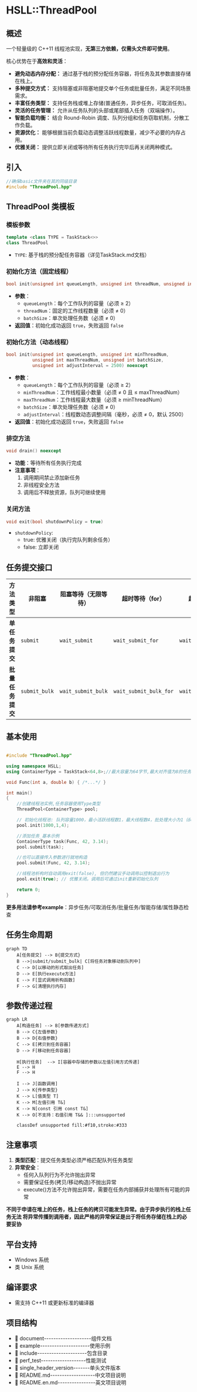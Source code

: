 # HSLL::ThreadPool

## 概述

一个轻量级的 C++11 线程池实现，**无第三方依赖，仅需头文件即可使用**。

核心优势在于**高效和灵活**：
*   **避免动态内存分配：** 通过基于栈的预分配任务容器，将任务及其参数直接存储在栈上。
*   **多种提交方式：** 支持阻塞或非阻塞地提交单个任务或批量任务，满足不同场景需求。
*   **丰富任务类型：** 支持任务栈或堆上存储(普通任务，异步任务，可取消任务)。
*   **灵活的任务管理：** 允许从任务队列的头部或尾部插入任务（双端操作）。
*   **智能负载均衡：** 结合 Round-Robin 调度、队列分组和任务窃取机制，分散工作负载。
*   **资源优化：** 能够根据当前负载动态调整活跃线程数量，减少不必要的内存占用。
*   **优雅关闭：** 提供立即关闭或等待所有任务执行完毕后再关闭两种模式。

## 引入
```cpp
//确保basic文件夹在其的同级目录
#include "ThreadPool.hpp"
```

## ThreadPool 类模板

### 模板参数
```cpp
template <class TYPE = TaskStack<>>
class ThreadPool
```
- `TYPE`: 基于栈的预分配任务容器（详见TaskStack.md文档）


### 初始化方法（固定线程）
```cpp
bool init(unsigned int queueLength, unsigned int threadNum, unsigned int batchSize) noexcept
```
- **参数**：
  - `queueLength`：每个工作队列的容量（必须 ≥ 2）
  - `threadNum`：固定的工作线程数量（必须 ≠ 0）
  - `batchSize`：单次处理任务数（必须 ≠ 0）
- **返回值**：初始化成功返回 `true`，失败返回 `false`

### 初始化方法（动态线程）
```cpp
bool init(unsigned int queueLength, unsigned int minThreadNum,
          unsigned int maxThreadNum, unsigned int batchSize,
          unsigned int adjustInterval = 2500) noexcept
```
- **参数**：
  - `queueLength`：每个工作队列的容量（必须 ≥ 2）
  - `minThreadNum`：工作线程最小数量（必须 ≠ 0 且 ≤ maxThreadNum）
  - `maxThreadNum`：工作线程最大数量（必须 ≥ minThreadNum）
  - `batchSize`：单次处理任务数（必须 ≠ 0）
  - `adjustInterval`：线程数动态调整间隔（毫秒，必须 ≠ 0，默认 2500）
- **返回值**：初始化成功返回 `true`，失败返回 `false`

### 排空方法
```cpp
void drain() noexcept
```
- **功能**：等待所有任务执行完成
- **注意事项**：
  1. 调用期间禁止添加新任务
  2. 非线程安全方法
  3. 调用后不释放资源，队列可继续使用

### 关闭方法
```cpp
void exit(bool shutdownPolicy = true)
```
- `shutdownPolicy`: 
  - true: 优雅关闭（执行完队列剩余任务）
  - false: 立即关闭

## 任务提交接口

| 方法类型       | 非阻塞           | 阻塞等待（无限等待） | 超时等待（for）            | 超时等待（until）           |
|---------------|------------------|----------------------|--------------------------|---------------------------|
| **单任务提交** | `submit`        | `wait_submit`       | `wait_submit_for`        | `wait_submit_until`       |
| **批量任务提交** | `submit_bulk`   | `wait_submit_bulk`  | `wait_submit_bulk_for`   | `wait_submit_bulk_until`  |



## 基本使用
```cpp

#include "ThreadPool.hpp"

using namespace HSLL;
using ContainerType = TaskStack<64,8>;//最大容量为64字节,最大对齐值为8的任务容器

void Func(int a, double b) { /*...*/ }

int main()
{
    //创建线程池实例,任务容器使用Type类型
    ThreadPool<ContainerType> pool;

    // 初始化线程池: 队列容量1000，最小活跃线程数1，最大线程数4，批处理大小为1（default）
    pool.init(1000,1,4); 

    //添加任务_基本示例
    ContainerType task(Func, 42, 3.14);
    pool.submit(task);

    //也可以直接传入参数进行就地构造
    pool.submit(Func, 42, 3.14);

    //线程池析构时自动调用exit(false), 但仍然建议手动调用以控制退出行为
    pool.exit(true); // 优雅关闭。调用后可通过init重新初始化队列

    return 0;
}
```
**更多用法请参考example**：异步任务/可取消任务/批量任务/智能存储/属性静态检查

## 任务生命周期
```mermaid
graph TD
    A[任务提交] --> B{提交方式}
    B -->|submit/submit_bulk| C[将任务对象移动到队列中]
    C --> D[以移动的形式取出任务]
    D --> E[执行execute方法]
    E --> F[显式调用析构函数]
    F --> G[清理执行内存]
```

## 参数传递过程
```mermaid
graph LR
    A[构造任务] --> B[参数传递方式]
    B --> C{左值参数}
    B --> D{右值参数}
    C --> E[拷贝到任务容器]
    D --> F[移动到任务容器]
    
    H[执行任务]  --> I[容器中存储的参数以左值引用方式传递]
    E --> H
    F --> H
    
    I --> J[函数调用]
    J --> K{传参类型}
    K --> L[值类型 T]
    K --> M[左值引用 T&]
    K --> N[const 引用 const T&]
    K --> O[不支持：右值引用 T&& ]:::unsupported
    
    classDef unsupported fill:#f10,stroke:#333
```

## 注意事项
1. **类型匹配**：提交任务类型必须严格匹配队列任务类型
2. **异常安全**：
   - 任何入队列行为不允许抛出异常
   - 需要保证任务(拷贝/移动构造)不抛出异常
   - execute()方法不允许抛出异常，需要在任务内部捕获并处理所有可能的异常
     
**不同于申请在堆上的任务，栈上任务的拷贝可能发生异常。由于异步执行的栈上任务无法
将异常传播到调用者，因此严格的异常保证是出于将任务存储在栈上的必要妥协**

## 平台支持
- Windows 系统
- 类 Unix 系统

## 编译要求
- 需支持 C++11 或更新标准的编译器

## 项目结构

- 📂 document--------------------组件文档
- 📂 example---------------------使用示例
- 📂 include---------------------包含目录
- 📂 perf_test-------------------性能测试
- 📂 single_header_version-------单头文件版本
- 📄 README.md-------------------中文项目说明
- 📄 README.en.md----------------英文项目说明
